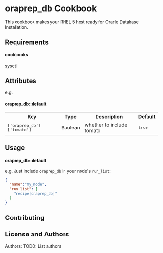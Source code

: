 oraprep_db Cookbook
=======================
This cookbook makes your RHEL 5 host ready for Oracle Database Installation.

Requirements
------------
#### cookbooks
 sysctl

Attributes
----------

e.g.
#### oraprep_db::default
<table>
  <tr>
    <th>Key</th>
    <th>Type</th>
    <th>Description</th>
    <th>Default</th>
  </tr>
  <tr>
    <td><tt>['oraprep_db']['tomato']</tt></td>
    <td>Boolean</td>
    <td>whether to include tomato</td>
    <td><tt>true</tt></td>
  </tr>
</table>

Usage
-----
#### oraprep_db::default

e.g.
Just include `oraprep_db` in your node's `run_list`:

```json
{
  "name":"my_node",
  "run_list": [
    "recipe[oraprep_db]"
  ]
}
```

Contributing
------------
License and Authors
-------------------
Authors: TODO: List authors
